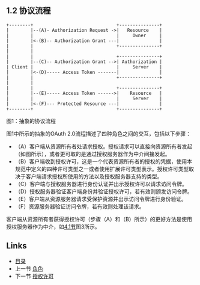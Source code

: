 ## 1.2 协议流程

```
+--------+                               +---------------+
|        |--(A)- Authorization Request ->|   Resource    |
|        |                               |     Owner     |
|        |<-(B)-- Authorization Grant ---|               |
|        |                               +---------------+
|        |
|        |                               +---------------+
|        |--(C)-- Authorization Grant -->| Authorization |
| Client |                               |     Server    |
|        |<-(D)----- Access Token -------|               |
|        |                               +---------------+
|        |
|        |                               +---------------+
|        |--(E)----- Access Token ------>|    Resource   |
|        |                               |     Server    |
|        |<-(F)--- Protected Resource ---|               |
+--------+                               +---------------+
```

图1：抽象的协议流程

图1中所示的抽象的OAuth 2.0流程描述了四种角色之间的交互，包括以下步骤：
- （A）客户端从资源所有者处请求授权。授权请求可以直接向资源所有者发起（如图所示），或者更可取的是通过授权服务器作为中介间接发起。
- （B）客户端收到授权许可，这是一个代表资源所有者的授权的凭据，使用本规范中定义的四种许可类型之一或者使用扩展许可类型表示。授权许可类型取决于客户端请求授权所使用的方法以及授权服务器支持的类型。
- （C）客户端与授权服务器进行身份认证并出示授权许可以请求访问令牌。
- （D）授权服务器验证客户端身份并验证授权许可，若有效则颁发访问令牌。 
- （E）客户端从资源服务器请求受保护资源并出示访问令牌进行身份验证。
- （F）资源服务器验证访问令牌，若有效则处理该请求。

客户端从资源所有者获得授权许可（步骤（A）和（B）所示）的更好方法是使用授权服务器作为中介，如[4.1节](../Section04/4.1.md)图3所示。

## Links

* [目录](../SUMMARY.md)
* 上一节 [角色](1.1.md)
* 下一节 [授权许可](1.3.md)
